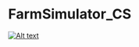 # FarmSimulator_CS
[![Alt text](https://img.youtube.com/vi/tkquoGi5TKs/0.jpg)](https://www.youtube.com/watch?v=tkquoGi5TKs)

